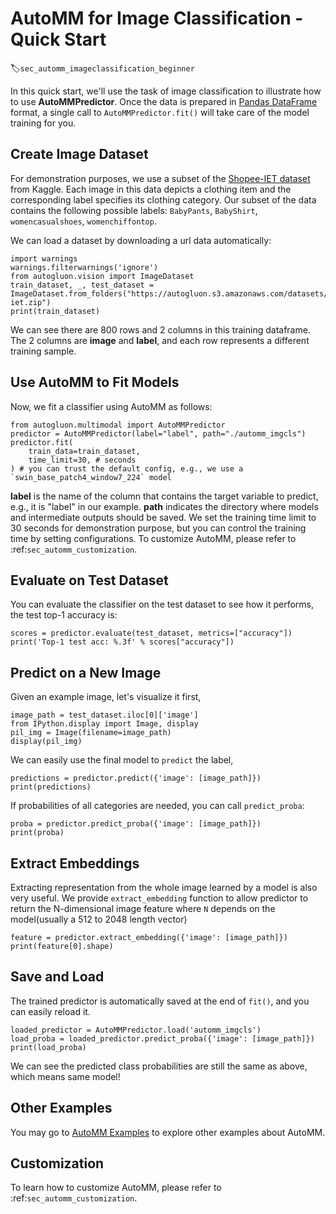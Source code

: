# AutoMM for Image Classification - Quick Start
:label:`sec_automm_imageclassification_beginner`

In this quick start, we'll use the task of image classification to illustrate how to use **AutoMMPredictor**. Once the data is prepared in [Pandas DataFrame](https://pandas.pydata.org/pandas-docs/stable/reference/api/pandas.DataFrame.html) format, a single call to `AutoMMPredictor.fit()` will take care of the model training for you.


## Create Image Dataset

For demonstration purposes, we use a subset of the [Shopee-IET dataset](https://www.kaggle.com/c/shopee-iet-machine-learning-competition/data) from Kaggle.
Each image in this data depicts a clothing item and the corresponding label specifies its clothing category.
Our subset of the data contains the following possible labels: `BabyPants`, `BabyShirt`, `womencasualshoes`, `womenchiffontop`.

We can load a dataset by downloading a url data automatically:

```{.python .input}
import warnings
warnings.filterwarnings('ignore')
from autogluon.vision import ImageDataset
train_dataset, _, test_dataset = ImageDataset.from_folders("https://autogluon.s3.amazonaws.com/datasets/shopee-iet.zip")
print(train_dataset)
```

We can see there are 800 rows and 2 columns in this training dataframe. The 2 columns are **image** and **label**, and each row represents a different training sample.


## Use AutoMM to Fit Models

Now, we fit a classifier using AutoMM as follows:

```{.python .input}
from autogluon.multimodal import AutoMMPredictor
predictor = AutoMMPredictor(label="label", path="./automm_imgcls")
predictor.fit(
    train_data=train_dataset,
    time_limit=30, # seconds
) # you can trust the default config, e.g., we use a `swin_base_patch4_window7_224` model
```

**label** is the name of the column that contains the target variable to predict, e.g., it is "label" in our example. **path** indicates the directory where models and intermediate outputs should be saved. We set the training time limit to 30 seconds for demonstration purpose, but you can control the training time by setting configurations. To customize AutoMM, please refer to :ref:`sec_automm_customization`.


## Evaluate on Test Dataset

You can evaluate the classifier on the test dataset to see how it performs, the test top-1 accuracy is:

```{.python .input}
scores = predictor.evaluate(test_dataset, metrics=["accuracy"])
print('Top-1 test acc: %.3f' % scores["accuracy"])
```


## Predict on a New Image

Given an example image, let's visualize it first,

```{.python .input}
image_path = test_dataset.iloc[0]['image']
from IPython.display import Image, display
pil_img = Image(filename=image_path)
display(pil_img)
```

We can easily use the final model to `predict` the label,

```{.python .input}
predictions = predictor.predict({'image': [image_path]})
print(predictions)
```

If probabilities of all categories are needed, you can call `predict_proba`:

```{.python .input}
proba = predictor.predict_proba({'image': [image_path]})
print(proba)
```


## Extract Embeddings

Extracting representation from the whole image learned by a model is also very useful. We provide `extract_embedding` function to allow predictor to return the N-dimensional image feature where `N` depends on the model(usually a 512 to 2048 length vector)

```{.python .input}
feature = predictor.extract_embedding({'image': [image_path]})
print(feature[0].shape)
```


## Save and Load

The trained predictor is automatically saved at the end of `fit()`, and you can easily reload it.

```{.python .input}
loaded_predictor = AutoMMPredictor.load('automm_imgcls')
load_proba = loaded_predictor.predict_proba({'image': [image_path]})
print(load_proba)
```

We can see the predicted class probabilities are still the same as above, which means same model!

## Other Examples

You may go to [AutoMM Examples](https://github.com/awslabs/autogluon/tree/master/examples/automm) to explore other examples about AutoMM.

## Customization
To learn how to customize AutoMM, please refer to :ref:`sec_automm_customization`.
